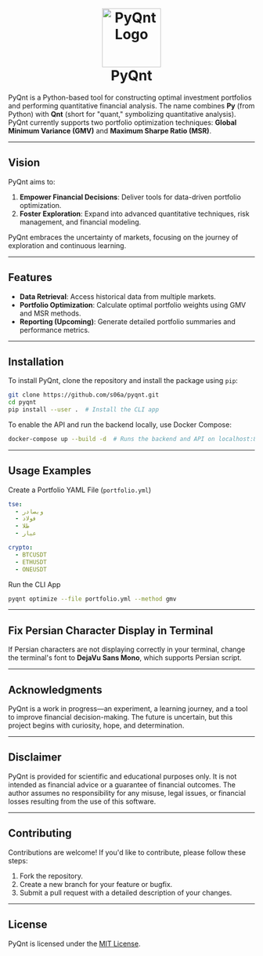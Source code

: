 <h1 align="center">
    <a href="https://github.com/s06a/pyqnt"><img alt="PyQnt Logo" src="https://github.com/user-attachments/assets/5191a09c-4c00-40ab-92af-b5defa7835af" width="120"></a><br>PyQnt
</h1>

PyQnt is a Python-based tool for constructing optimal investment portfolios and performing quantitative financial analysis. The name combines **Py** (from Python) with **Qnt** (short for "quant," symbolizing quantitative analysis). PyQnt currently supports two portfolio optimization techniques: **Global Minimum Variance (GMV)** and **Maximum Sharpe Ratio (MSR)**.

---

## **Vision**

PyQnt aims to:
1. **Empower Financial Decisions**: Deliver tools for data-driven portfolio optimization.  
2. **Foster Exploration**: Expand into advanced quantitative techniques, risk management, and financial modeling.  

PyQnt embraces the uncertainty of markets, focusing on the journey of exploration and continuous learning.

---

## **Features**

- **Data Retrieval**: Access historical data from multiple markets.  
- **Portfolio Optimization**: Calculate optimal portfolio weights using GMV and MSR methods.  
- **Reporting (Upcoming)**: Generate detailed portfolio summaries and performance metrics.  

---

## **Installation**

To install PyQnt, clone the repository and install the package using `pip`:

```bash
git clone https://github.com/s06a/pyqnt.git
cd pyqnt
pip install --user .  # Install the CLI app
```

To enable the API and run the backend locally, use Docker Compose:

```bash
docker-compose up --build -d  # Runs the backend and API on localhost:8000
```

---

## **Usage Examples**

Create a Portfolio YAML File (`portfolio.yml`)

```yml
tse:
  - وبصادر
  - فولاد
  - طلا
  - عیار

crypto:
  - BTCUSDT
  - ETHUSDT
  - ONEUSDT
```

Run the CLI App

```bash
pyqnt optimize --file portfolio.yml --method gmv
```

---

## **Fix Persian Character Display in Terminal**

If Persian characters are not displaying correctly in your terminal, change the terminal's font to **DejaVu Sans Mono**, which supports Persian script.

---

## **Acknowledgments**

PyQnt is a work in progress—an experiment, a learning journey, and a tool to improve financial decision-making. The future is uncertain, but this project begins with curiosity, hope, and determination.

---

## **Disclaimer**

PyQnt is provided for scientific and educational purposes only. It is not intended as financial advice or a guarantee of financial outcomes. The author assumes no responsibility for any misuse, legal issues, or financial losses resulting from the use of this software.

---

## **Contributing**

Contributions are welcome! If you'd like to contribute, please follow these steps:
1. Fork the repository.
2. Create a new branch for your feature or bugfix.
3. Submit a pull request with a detailed description of your changes.

---

## **License**

PyQnt is licensed under the [MIT License](https://github.com/s06a/pyqnt/blob/main/LICENSE).
